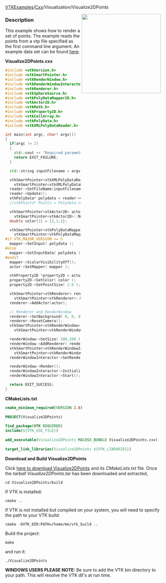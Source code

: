 [VTKExamples](/index/)/[Cxx](/Cxx)/Visualization/Visualize2DPoints

<img align="right" src="https://github.com/lorensen/VTKExamples/blob/gh-pages/Testing/Baseline/Visualization/TestVisualize2DPoints.png?raw=true" width="256" />

### Description
This example shows how to render a set of points. The example reads the points from a vtp file specified as the first command line argument. An example data set can be found [here](http://www.vtk.org/Wiki/Image:Ring.vtp).

**Visualize2DPoints.cxx**
```c++
#include <vtkVersion.h>
#include <vtkSmartPointer.h>
#include <vtkRenderWindow.h>
#include <vtkRenderWindowInteractor.h>
#include <vtkRenderer.h>
#include <vtkSphereSource.h>
#include <vtkPolyDataMapper2D.h>
#include <vtkActor2D.h>
#include <vtkMath.h>
#include <vtkProperty2D.h>
#include <vtkCellArray.h>
#include <vtkPolyData.h>
#include <vtkXMLPolyDataReader.h>

int main(int argc, char* argv[])
{
  if(argc != 2)
  {
    std::cout << "Required parameters: Filename" << std::endl;
    return EXIT_FAILURE;
  }

  std::string inputFilename = argv[1];

  vtkSmartPointer<vtkXMLPolyDataReader> reader =
    vtkSmartPointer<vtkXMLPolyDataReader>::New();
  reader->SetFileName(inputFilename.c_str());
  reader->Update();
  vtkPolyData* polydata = reader->GetOutput();
  //vtkPoints* Points = Polydata->GetPoints();

  vtkSmartPointer<vtkActor2D> actor =
    vtkSmartPointer<vtkActor2D>::New();
  double color[3] = {1,1,1};

  vtkSmartPointer<vtkPolyDataMapper2D> mapper =
    vtkSmartPointer<vtkPolyDataMapper2D>::New();
#if VTK_MAJOR_VERSION <= 5
  mapper->SetInput( polydata );
#else
  mapper->SetInputData( polydata );
#endif
  mapper->ScalarVisibilityOff();
  actor->SetMapper( mapper );

  vtkProperty2D *property2D = actor->GetProperty();
  property2D->SetColor( color );
  property2D->SetPointSize( 2.0 );

  vtkSmartPointer<vtkRenderer> renderer =
    vtkSmartPointer<vtkRenderer>::New();
  renderer->AddActor(actor);

  // Renderer and RenderWindow
  renderer->SetBackground( 0, 0, 0);
  renderer->ResetCamera();
  vtkSmartPointer<vtkRenderWindow> renderWindow =
    vtkSmartPointer<vtkRenderWindow>::New();

  renderWindow->SetSize( 200,200 );
  renderWindow->AddRenderer( renderer );
  vtkSmartPointer<vtkRenderWindowInteractor> renderWindowInteractor =
    vtkSmartPointer<vtkRenderWindowInteractor>::New();
  renderWindowInteractor->SetRenderWindow( renderWindow );

  renderWindow->Render();
  renderWindowInteractor->Initialize();
  renderWindowInteractor->Start();

  return EXIT_SUCCESS;
}
```
**CMakeLists.txt**
```cmake
cmake_minimum_required(VERSION 2.8)
 
PROJECT(Visualize2DPoints)
 
find_package(VTK REQUIRED)
include(${VTK_USE_FILE})
 
add_executable(Visualize2DPoints MACOSX_BUNDLE Visualize2DPoints.cxx)
 
target_link_libraries(Visualize2DPoints ${VTK_LIBRARIES})
```

**Download and Build Visualize2DPoints**

Click [here to download Visualize2DPoints](https://github.com/lorensen/VTKWikiExamplesTarballs/raw/master/Visualize2DPoints.tar) and its *CMakeLists.txt* file.
Once the *tarball Visualize2DPoints.tar* has been downloaded and extracted,
```
cd Visualize2DPoints/build 
```
If VTK is installed:
```
cmake ..
```
If VTK is not installed but compiled on your system, you will need to specify the path to your VTK build:
```
cmake -DVTK_DIR:PATH=/home/me/vtk_build ..
```
Build the project:
```
make
```
and run it:
```
./Visualize2DPoints
```
**WINDOWS USERS PLEASE NOTE:** Be sure to add the VTK bin directory to your path. This will resolve the VTK dll's at run time.

